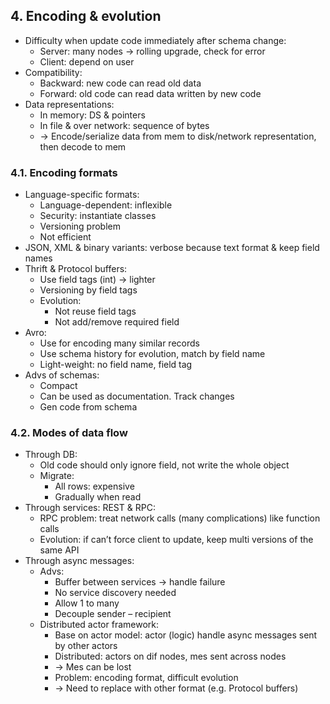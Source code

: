 ## 4. Encoding & evolution
- Difficulty when update code immediately after schema change:
  - Server: many nodes -> rolling upgrade, check for error
  - Client: depend on user
- Compatibility:
  - Backward: new code can read old data
  - Forward: old code can read data written by new code
- Data representations:
  - In memory: DS & pointers
  - In file & over network: sequence of bytes 
  - -> Encode/serialize data from mem to disk/network representation, then decode to mem
### 4.1. Encoding formats
- Language-specific formats:
  - Language-dependent: inflexible
  - Security: instantiate classes
  - Versioning problem
  - Not efficient
- JSON, XML & binary variants: verbose because text format & keep field names
- Thrift & Protocol buffers:
  - Use field tags (int) -> lighter
  - Versioning by field tags
  - Evolution:
    - Not reuse field tags
    - Not add/remove required field
- Avro:
  - Use for encoding many similar records
  - Use schema history for evolution, match by field name
  - Light-weight: no field name, field tag
- Advs of schemas:
  - Compact
  - Can be used as documentation. Track changes
  - Gen code from schema
### 4.2. Modes of data flow
- Through DB:
  - Old code should only ignore field, not write the whole object
  - Migrate:
    - All rows: expensive
    - Gradually when read
- Through services: REST & RPC:
  - RPC problem: treat network calls (many complications) like function calls
  - Evolution: if can’t force client to update, keep multi versions of the same API
- Through async messages:
  - Advs:
    - Buffer between services -> handle failure
    - No service discovery needed
    - Allow 1 to many
    - Decouple sender – recipient
  - Distributed actor framework:
    - Base on actor model: actor (logic) handle async messages sent by other actors
    - Distributed: actors on dif nodes, mes sent across nodes 
    - -> Mes can be lost
    - Problem: encoding format, difficult evolution 
    - -> Need to replace with other format (e.g. Protocol buffers)
